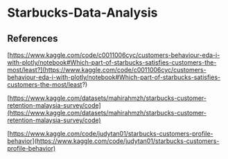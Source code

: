 # Starbucks-Data-Analysis

## References

[https://www.kaggle.com/code/c0011006cyc/customers-behaviour-eda-i-with-plotly/notebook#Which-part-of-starbucks-satisfies-customers-the-most/least?](https://www.kaggle.com/code/c0011006cyc/customers-behaviour-eda-i-with-plotly/notebook#Which-part-of-starbucks-satisfies-customers-the-most/least?)

[https://www.kaggle.com/datasets/mahirahmzh/starbucks-customer-retention-malaysia-survey/code](https://www.kaggle.com/datasets/mahirahmzh/starbucks-customer-retention-malaysia-survey/code)

[https://www.kaggle.com/code/judytan01/starbucks-customers-profile-behavior](https://www.kaggle.com/code/judytan01/starbucks-customers-profile-behavior)
